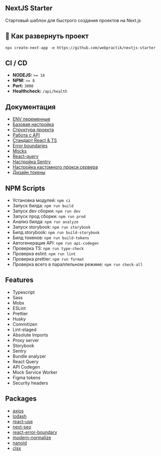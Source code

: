 ## NextJS Starter

Стартовый шаблон для быстрого создания проектов на Next.js

## 🚀 Как развернуть проект

```
npx create-next-app -e https://github.com/webpractik/nextjs-starter
```

## CI / CD
- **NODEJS:** ```>= 18```
- **NPM:** ```>= 8```
- **Port:** ```3000```
- **Healthcheck:** ```/api/health```

## Документация
- [ENV переменные](docs/env.md)
- [Базовая настройка](docs/settings.md)
- [Структура проекта](docs/project-structure.md)
- [Работа с API](docs/api.md)
- [Стандарт React & TS](docs/react-typescript.md)
- [Error boundaries](docs/boundaries.md)
- [Mocks](docs/mocks.md)
- [React-query](docs/queries.md)
- [Настройка Sentry](docs/sentry.md)
- [Настройка кастомного прокси сервера](docs/custom-proxy.md)
- [Дизайн токены](docs/figma-tokens.md)

## NPM Scripts
- Установка модулей:  ```npm ci``` 
- Запуск билда: ```npm run build```
- Запуск dev сборки: ```npm run dev```
- Запуск прод сборки: ```npm run prod``` 
- Анализ билда: ```npm run analyze```
- Запуск storybook: ```npm run storybook```
- Билд storybook: ```npm run build-storybook```
- Билд токенов: ```npm run build-tokens```
- Автогенерация API: ```npm run api-codegen```
- Проверка TS: ```npm run type-check```
- Проверка eslint: ```npm run lint```
- Проверка prettier: ```npm run format``` 
- Проверка всего в параллельном режиме: ```npm run check-all```

## Features
- Typescript
- Sass
- Mobx
- ESLint
- Prettier
- Husky
- Commitizen
- Lint-staged
- Absolute Imports
- Proxy server
- Storybook
- Sentry
- Bundle analyzer
- React Query
- API Codegen
- Mock Service Worker
- Figma tokens
- Security headers

## Packages
- [axios](https://axios-http.com/ru/docs/intro)
- [lodash](https://lodash.com/docs)
- [react-use](https://github.com/streamich/react-use#readme)
- [next-seo](https://www.npmjs.com/package/next-seo)
- [react-error-boundary](https://www.npmjs.com/package/react-error-boundary)
- [modern-normalize](https://www.npmjs.com/package/modern-normalize)
- [nanoid](https://www.npmjs.com/package/nanoid)
- [clsx](https://www.npmjs.com/package/clsx)
